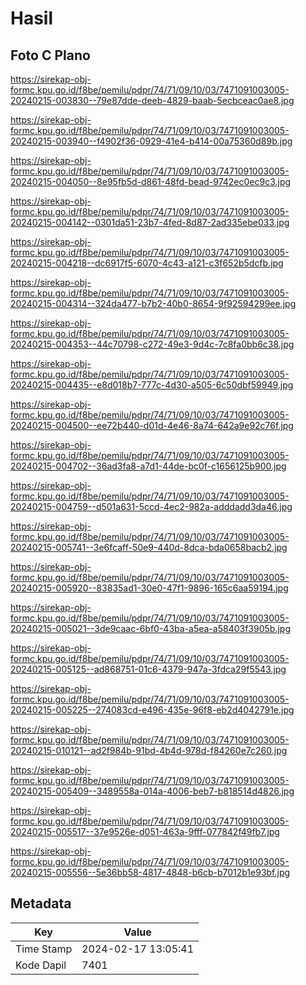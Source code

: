 # Hasil

## Foto C Plano

https://sirekap-obj-formc.kpu.go.id/f8be/pemilu/pdpr/74/71/09/10/03/7471091003005-20240215-003830--79e87dde-deeb-4829-baab-5ecbceac0ae8.jpg

https://sirekap-obj-formc.kpu.go.id/f8be/pemilu/pdpr/74/71/09/10/03/7471091003005-20240215-003940--f4902f36-0929-41e4-b414-00a75360d89b.jpg

https://sirekap-obj-formc.kpu.go.id/f8be/pemilu/pdpr/74/71/09/10/03/7471091003005-20240215-004050--8e95fb5d-d861-48fd-bead-9742ec0ec9c3.jpg

https://sirekap-obj-formc.kpu.go.id/f8be/pemilu/pdpr/74/71/09/10/03/7471091003005-20240215-004142--0301da51-23b7-4fed-8d87-2ad335ebe033.jpg

https://sirekap-obj-formc.kpu.go.id/f8be/pemilu/pdpr/74/71/09/10/03/7471091003005-20240215-004218--dc6917f5-6070-4c43-a121-c3f652b5dcfb.jpg

https://sirekap-obj-formc.kpu.go.id/f8be/pemilu/pdpr/74/71/09/10/03/7471091003005-20240215-004314--324da477-b7b2-40b0-8654-9f92594299ee.jpg

https://sirekap-obj-formc.kpu.go.id/f8be/pemilu/pdpr/74/71/09/10/03/7471091003005-20240215-004353--44c70798-c272-49e3-9d4c-7c8fa0bb6c38.jpg

https://sirekap-obj-formc.kpu.go.id/f8be/pemilu/pdpr/74/71/09/10/03/7471091003005-20240215-004435--e8d018b7-777c-4d30-a505-6c50dbf59949.jpg

https://sirekap-obj-formc.kpu.go.id/f8be/pemilu/pdpr/74/71/09/10/03/7471091003005-20240215-004500--ee72b440-d01d-4e46-8a74-642a9e92c76f.jpg

https://sirekap-obj-formc.kpu.go.id/f8be/pemilu/pdpr/74/71/09/10/03/7471091003005-20240215-004702--36ad3fa8-a7d1-44de-bc0f-c1656125b900.jpg

https://sirekap-obj-formc.kpu.go.id/f8be/pemilu/pdpr/74/71/09/10/03/7471091003005-20240215-004759--d501a631-5ccd-4ec2-982a-adddadd3da46.jpg

https://sirekap-obj-formc.kpu.go.id/f8be/pemilu/pdpr/74/71/09/10/03/7471091003005-20240215-005741--3e6fcaff-50e9-440d-8dca-bda0658bacb2.jpg

https://sirekap-obj-formc.kpu.go.id/f8be/pemilu/pdpr/74/71/09/10/03/7471091003005-20240215-005920--83835ad1-30e0-47f1-9896-165c6aa59194.jpg

https://sirekap-obj-formc.kpu.go.id/f8be/pemilu/pdpr/74/71/09/10/03/7471091003005-20240215-005021--3de9caac-6bf0-43ba-a5ea-a58403f3905b.jpg

https://sirekap-obj-formc.kpu.go.id/f8be/pemilu/pdpr/74/71/09/10/03/7471091003005-20240215-005125--ad868751-01c6-4379-947a-3fdca29f5543.jpg

https://sirekap-obj-formc.kpu.go.id/f8be/pemilu/pdpr/74/71/09/10/03/7471091003005-20240215-005225--274083cd-e496-435e-96f8-eb2d4042791e.jpg

https://sirekap-obj-formc.kpu.go.id/f8be/pemilu/pdpr/74/71/09/10/03/7471091003005-20240215-010121--ad2f984b-91bd-4b4d-978d-f84260e7c260.jpg

https://sirekap-obj-formc.kpu.go.id/f8be/pemilu/pdpr/74/71/09/10/03/7471091003005-20240215-005409--3489558a-014a-4006-beb7-b818514d4826.jpg

https://sirekap-obj-formc.kpu.go.id/f8be/pemilu/pdpr/74/71/09/10/03/7471091003005-20240215-005517--37e9526e-d051-463a-9fff-077842f49fb7.jpg

https://sirekap-obj-formc.kpu.go.id/f8be/pemilu/pdpr/74/71/09/10/03/7471091003005-20240215-005556--5e36bb58-4817-4848-b6cb-b7012b1e93bf.jpg


## Metadata

| Key        | Value               |
| ---------- | ------------------- |
| Time Stamp | 2024-02-17 13:05:41 |
| Kode Dapil | 7401                |



